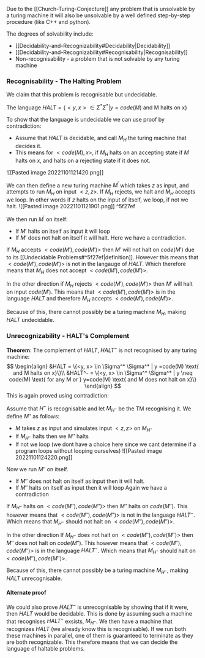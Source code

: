 Due to the [[Church-Turing-Conjecture]] any problem that is unsolvable by a turing machine it will also be unsolvable by a well defined step-by-step procedure (like C++ and python).

The degrees of solvability include:
* [[Decidability-and-Recognizability#Decidability|Decidability]]
* [[Decidability-and-Recognizability#Recognisability|Recognisability]]
* Non-recognisability - a problem that is not solvable by any turing machine

### Recognisability - The Halting Problem

We claim that this problem is recognisable but undecidable.

The language $HALT = \{<y, x> \in \Sigma^* \Sigma^* | y =code(M) \text{ and M halts on x}\}$ 

To show that the language is undecidable we can use proof by contradiction:
* Assume that $HALT$ is decidable, and call $M_H$ the turing machine that decides it.
* This means for $<code(M), x>$, if $M_H$ halts on an accepting state if $M$ halts on $x$, and halts on a rejecting state if it does not. 

![[Pasted image 20221101121420.png]]

We can then define a new turing machine $M^{\prime}$ which takes $z$ as input, and attempts to run $M_H$ on input $<z,z>$. If $M_H$  rejects, we halt and $M_H$ accepts we loop. In other words if $z$ halts on the input of itself, we loop, if not we halt.
![[Pasted image 20221101121901.png]] ^5f27ef

We then run $M^\prime$ on itself:
* If $M'$ halts on itself as input it will loop
* If $M'$ does not halt on itself it will halt. 
Here we have a contradiction.

If $M_H$ accepts $<code(M'), code(M')>$ then $M'$ will not halt on $code(M')$ due to its [[Undecidable Problems#^5f27ef|definition]]. However this means that $<code(M'),code(M')>$  is not in the langauge of $HALT$. Which therefore means that $M_H$ does not accept $<code(M'),code(M')>$.

In the other direction if $M_H$ rejects $<code(M'),code(M')>$ then $M'$ will halt on input $code(M')$. This means that $<code(M'),code(M')>$ is in the language $HALT$ and therefore $M_H$ accepts $<code(M'),code(M')>$. 

Because of this, there cannot possibly be a turing machine $M_H$, making $HALT$ undecidable.

### Unrecognizability - HALT's Complement
**Theorem**: The complement of $HALT$, $HALT^-$ is not recognised by any turing machine: 
$$
\begin{align}
&HALT = \{<y, x> \in \Sigma^* \Sigma^* | y =code(M) \text{ and M halts on x}\}\\
&HALT^- = \{<y, x> \in \Sigma^* \Sigma^* | y \neq code(M) \text{ for any M or } y=code(M)  \text{ and M does not halt on x}\}
\end{align}
$$
This is again proved using contradiction:

Assume that $H^-$ is recognisable and let $M_{H^-}$ be the TM recognising it. We define $M''$ as follows:
* $M$ takes $z$ as input and simulates input $<z,z>$ on $M_{H^-}$
* If $M_{H^-}$ halts then we $M''$ halts
* If not we loop (we dont have a choice here since we cant determine if a program loops without looping ourselves)
![[Pasted image 20221101124220.png]]

Now we run $M''$ on itself.
* If $M''$ does not halt on itself as input then it will halt.
* If $M''$ halts on itself as input then it will loop
Again we have a contradiction

If $M_{H^-}$ halts on $<code(M''), code(M'')>$ then $M''$ halts on $code(M'')$. This however means that $<code(M''),code(M'')>$ is not in the language $HALT^-$. Which means that $M_{H^-}$ should not halt on $<code(M''),code(M'')>$.

In the other direction If $M_{H^-}$ does not halt on $<code(M''), code(M'')>$ then $M''$ does not halt on $code(M'')$. This however means that $<code(M''),code(M'')>$ is in the language $HALT^-$. Which means that $M_{H^-}$ should halt on $<code(M''),code(M'')>$.

Because of this, there cannot possibly be a turing machine $M_{H^-}$, making $HALT$ unrecognisable.

#### Alternate proof
We could also prove $HALT^-$ is unrecognisable by showing that if it were, then $HALT$ would be decidable. This is done by assuming such a machine that recognises $HALT^-$ exsists, $M_{H^-}$. We then have a machine that recognizes $HALT$ (we already know this is recognisable). If we run both these machines in parallel, one of them is guaranteed to terminate as they are both recognizable. This therefore means that we can decide the language of haltable problems.

